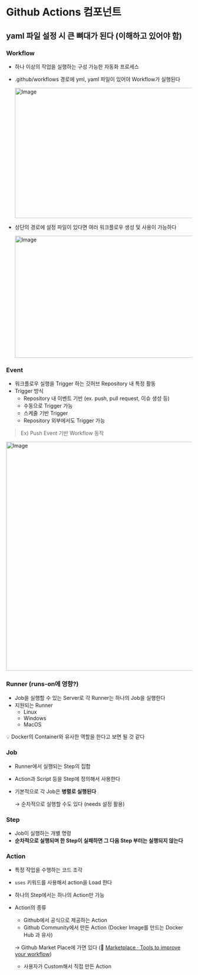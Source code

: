 # Github Actions 컴포넌트

## yaml 파일 설정 시 큰 뼈대가 된다 (이해하고 있어야 함)

### Workflow

- 하나 이상의 작업을 실행하는 구성 가능한 자동화 프로세스
- .github/workflows 경로에 yml, yaml 파일이 있어야 Workflow가 실행된다
    
    <img width="1460" height="352" alt="Image" src="https://github.com/user-attachments/assets/c8fa0607-1776-43b7-b0cb-3237fcb44f6c" />
    
- 상단의 경로에 설정 파일이 있다면 여러 워크플로우 생성 및 사용이 가능하다
    
    <img width="955" height="330" alt="Image" src="https://github.com/user-attachments/assets/557c820e-1a84-4b60-b022-2b27e574e729" />
    

### Event

- 워크플로우 실행을 Trigger 하는 깃허브 Repository 내 특정 활동
- Trigger 방식
    - Repository 내 이벤트 기반 (ex. push, pull request, 이슈 생성 등)
    - 수동으로 Trigger 가능
    - 스케줄 기반 Trigger
    - Repository 외부에서도 Trigger 가능

> Ex) Push Event 기반 Workflow 동작
> 

<img width="599" height="619" alt="Image" src="https://github.com/user-attachments/assets/0cdb7726-21fc-4349-acf2-100e459d7b7f" />

### Runner (runs-on에 영향?)

- Job을 실행할 수 있는 Server로 각 Runner는 하나의 Job을 실행한다
- 지원되는 Runner
    - Linux
    - Windows
    - MacOS

💡 Docker의 Container와 유사한 역할을 한다고 보면 될 것 같다

### Job

- Runner에서 실행되는 Step의 집합
- Action과 Script 등을 Step에 정의해서 사용한다
- 기본적으로 각 Job은 **병렬로 실행된다**
    
    → 순차적으로 실행할 수도 있다 (needs 설정 활용)
    

### Step

- Job이 실행하는 개별 명령
- **순차적으로 실행되며 한 Step이 실패하면 그 다음 Step 부터는 실행되지 않는다**

### Action

- 특정 작업을 수행하는 코드 조각
- `uses` 키워드를 사용해서 action을 Load 한다
- 하나의 Step에서는 하나의 Action만 가능
- Action의 종류
    - Github에서 공식으로 제공하는 Action
    - Github Community에서 만든 Action (Docker Image를 만드는 Docker Hub 과 유사)
    
    → Github Market Place에 가면 있다  (📎 [Marketplace · Tools to improve your workflow](https://github.com/marketplace))
    
    - 사용자가 Custom해서 직접 만든 Action
